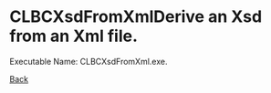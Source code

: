 
# CLBCXsdFromXmlDerive an Xsd from an Xml file.
          
Executable Name: CLBCXsdFromXml.exe.

<a href="/codee42/CODEiverse-OST/blob/master/README.md">Back</a>
